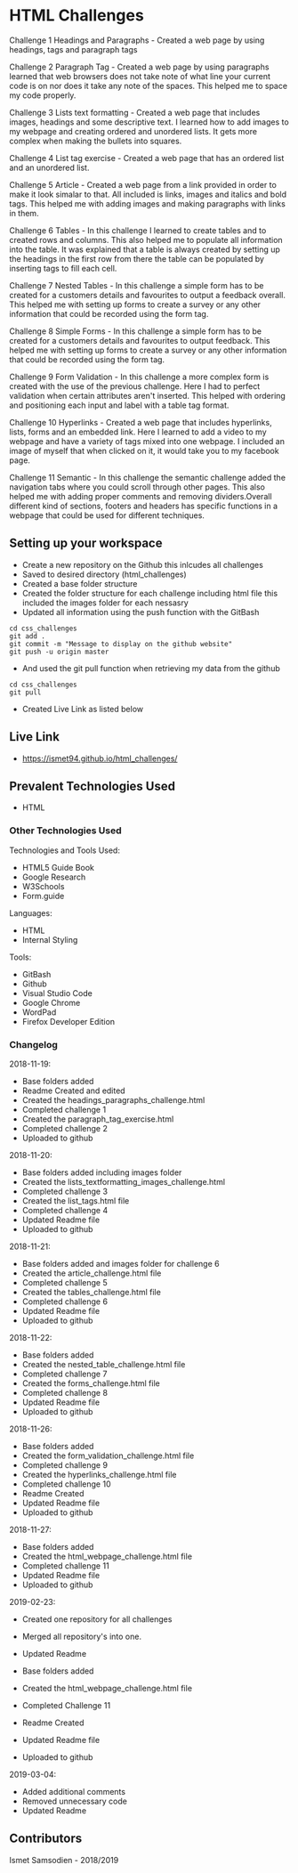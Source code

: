 # HTML Challenges

Challenge 1 Headings and Paragraphs - Created a web page by using headings, tags and paragraph tags 

Challenge 2 Paragraph Tag - Created a web page by using paragraphs learned that web browsers does not take note of what line your current code is on nor does it take any note of the spaces. This helped me to space my code properly.

Challenge 3 Lists text formatting - Created a web page that includes images, headings and some descriptive text. I learned how to add images to my webpage and creating ordered and unordered lists. It gets more complex when making the bullets into squares.

Challenge 4 List tag exercise - Created a web page that has an ordered list and an unordered list.

Challenge 5 Article - Created a web page from a link provided in order to make it look simalar to that. All included is links, images and italics and bold tags. This helped me with adding images and making paragraphs with links in them. 

Challenge 6 Tables - In this challenge I learned to create tables and to created rows and columns. This also helped me to populate all information into the table. It was explained that a table is always created by setting up the headings in the first row from there the table can be populated by inserting tags to fill each cell.

Challenge 7 Nested Tables - In this challenge a simple form has to be created for a customers details and favourites to output a feedback overall. This helped me with setting up forms to create a survey or any other information that could be recorded using the form tag.

Challenge 8 Simple Forms - In this challenge a simple form has to be created for a customers details and favourites to output  feedback. This helped me with setting up forms to create a survey or any other information that could be recorded using the form tag.

Challenge 9 Form Validation - In this challenge a more complex form is created with the use of the previous challenge. Here I had to perfect validation when certain attributes aren't inserted. This helped with ordering and positioning each input and label with a table tag format.

Challenge 10 Hyperlinks - Created a web page that includes hyperlinks, lists, forms and an embedded link. Here I learned to add a video to my webpage and have a variety of tags mixed into one webpage. I included an image of myself that when clicked on it, it would take you to my facebook page.

Challenge 11 Semantic - In this challenge the semantic challenge added the navigation tabs where you could scroll through other pages. This also helped me with adding proper comments and removing dividers.Overall different kind of sections, footers and headers has specific functions in a webpage that could be used for different techniques.

## Setting up your workspace

- Create a new repository on the Github this inlcudes all challenges
- Saved to desired directory (html_challenges)
- Created a base folder structure
- Created the folder structure for each challenge including html file this included the images folder for each nessasry 
- Updated all information using the push function with the GitBash
```
cd css_challenges
git add .
git commit -m "Message to display on the github website"
git push -u origin master

```
- And used the git pull function when retrieving my data from the github
```
cd css_challenges
git pull

```
- Created Live Link as listed below


## Live Link

- https://ismet94.github.io/html_challenges/

## Prevalent Technologies Used

- HTML

### Other Technologies Used

Technologies and Tools Used:

- HTML5 Guide Book
- Google Research
- W3Schools
- Form.guide

Languages:

- HTML
- Internal Styling

Tools:

- GitBash
- Github
- Visual Studio Code
- Google Chrome
- WordPad
- Firefox Developer Edition

### Changelog

2018-11-19:
- Base folders added
- Readme Created and edited
- Created the headings_paragraphs_challenge.html 
- Completed challenge 1 
- Created the paragraph_tag_exercise.html 
- Completed challenge 2
- Uploaded to github

2018-11-20:
- Base folders added including images folder
- Created the lists_textformatting_images_challenge.html 
- Completed challenge 3 
- Created the list_tags.html file
- Completed challenge 4
- Updated Readme file
- Uploaded to github

2018-11-21:
- Base folders added and images folder for challenge 6
- Created the article_challenge.html file
- Completed challenge 5
- Created the tables_challenge.html file
- Completed challenge 6
- Updated Readme file
- Uploaded to github

2018-11-22:
- Base folders added
- Created the nested_table_challenge.html file
- Completed challenge 7
- Created the forms_challenge.html file
- Completed challenge 8
- Updated Readme file
- Uploaded to github

2018-11-26:
- Base folders added
- Created the form_validation_challenge.html file
- Completed challenge 9
- Created the hyperlinks_challenge.html file
- Completed challenge 10
- Readme Created 
- Updated Readme file
- Uploaded to github

2018-11-27:

- Base folders added
- Created the html_webpage_challenge.html file
- Completed challenge 11
- Updated Readme file
- Uploaded to github

2019-02-23:
- Created one repository for all challenges
- Merged all repository's into one.
- Updated Readme

- Base folders added
- Created the html_webpage_challenge.html file
- Completed Challenge 11
- Readme Created 
- Updated Readme file
- Uploaded to github

2019-03-04:
- Added additional comments
- Removed unnecessary code
- Updated Readme

## Contributors

Ismet Samsodien - 2018/2019




